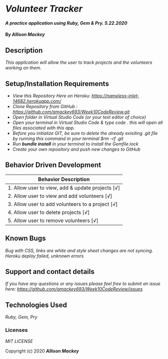 # _Volunteer Tracker_

#### _A practice application using Ruby, Gem & Pry. 5.22.2020_

#### By _**Allison Mackey**_

## Description

_This application will allow the user to track projects and the volunteers working on them._ 

## Setup/Installation Requirements

* _View this Repository Here on Heroku: https://nameless-inlet-14682.herokuapp.com/_
* _Clone Repository from GitHub :  https://github.com/amackey693/Week10CodeReview.git_
* _Open folder in Virtual Studio Code (or your text editor of choice)_
* _Open your terminal in Virtual Studio Code & type code . this will open all files associated with this app._
* _Before you initialize GIT, be sure to delete the already exisiting .git file by running this command in your terminal $rm -rf .git_
* _Run **bundle install** in your terminal to install the Gemfile.lock_
* _Create your own repository and push new changes to GitHub_

## Behavior Driven Development 


|   Behavior Description        |
|-------------------------------|
| 1. Allow user to view, add & update projects [√]|
| 2. Allow user to view and add volunteers [√]|
| 3. Allow user to add volunteers to a project [√]|
| 4. Allow user to delete projects [√]|
| 5. Allow user to remove volunteers [√]| 



## Known Bugs

_Bug with CSS, links are white and style sheet changes are not syncing. Heroku deploy failed, unknown errors_

## Support and contact details

_If you have any questions or any issues please feel free to submit an issue here: https://github.com/amackey693/Week10CodeReview/issues_

## Technologies Used

_Ruby, Gem, Pry_ 


### Licenses
*MIT LICENSE*

Copyright (c) 2020 **_Allison Mackey_**